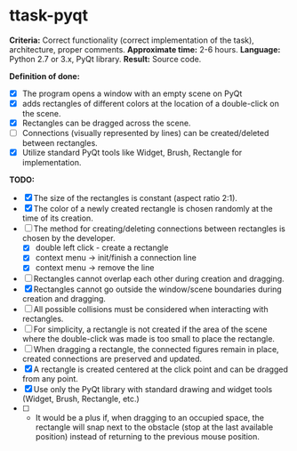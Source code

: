 # ttask-pyqt
<!--
Критерии: корректная работа (правильность реализации задания), архитектура, грамотные комментарии.
Приблизительное время: 2-6 ч.
Язык: Python 2.7 или 3.x, библиотека PyQt
Результат: исходный код.


Формулировка:
- Разработать программу, которая открывает окно с пустой сценой на PyQT и по двойному нажатию на сцену добавляет прямоугольники разного цвета в то место, где было произведено двойное нажатие. 
- Прямоугольники можно перетаскивать по сцене. 
- Между прямоугольниками можно создавать/удалять связь (визуально - линия).


Реализация:
- Размер прямоугольников константен (отношение сторон 2:1).
- Цвет создаваемого прямоугольника выбирается случайным образом в момент его создания.
- Выбор способа создания/удаления связи между прямоугольниками осуществляется разработчиком.
- Прямоугольники не могут перекрывать друг друга при создании и перетаскивании.
- Прямоугольники не могут выходить за границы окна/сцены при создании и перетаскивании.
- При взаимодействии с прямоугольником учитываются все возможные коллизии.
- Для упрощения, прямоугольник не создается, если область на сцене, по которой произведен двойной клик, слишком мала для размещения в ней прямоугольника.
- При перетаскивании прямоугольника связанные с ним фигуры остаются на месте, созданные связи сохраняются и обновляются.
- Прямоугольник создаётся с центром в точке клика, перетаскивается за любое место.
- Обойтись только библиотекой PyQT со стадартными инструментами для рисования и виджетов (Widget, Brush, Rectangle и т. п.)
- * Будет плюсом, если при перетаскивании на занятое место прямоугольник будет вставать вплотную к препятствию (упираться в коллизию  на последнем доступном месте), а не возвращаться на прежнюю позицию мыши.

-->

**Criteria:** Correct functionality (correct implementation of the task), architecture, proper comments.
**Approximate time:** 2-6 hours.
**Language:** Python 2.7 or 3.x, PyQt library.
**Result:** Source code.

**Definition of done:**
- [x] The program opens a window with an empty scene on PyQt 
- [x] adds rectangles of different colors at the location of a double-click on the scene.
- [x] Rectangles can be dragged across the scene.
- [ ] Connections (visually represented by lines) can be created/deleted between rectangles.
- [x] Utilize standard PyQt tools like Widget, Brush, Rectangle for implementation.

**TODO:**
- [x] The size of the rectangles is constant (aspect ratio 2:1).
- [x] The color of a newly created rectangle is chosen randomly at the time of its creation.
- [ ] The method for creating/deleting connections between rectangles is chosen by the developer.
  - [x] double left click - create a rectangle
  - [x] context menu -> init/finish a connection line
  - [x] context menu -> remove the line
- [ ] Rectangles cannot overlap each other during creation and dragging.
- [x] Rectangles cannot go outside the window/scene boundaries during creation and dragging.
- [ ] All possible collisions must be considered when interacting with rectangles.
- [ ] For simplicity, a rectangle is not created if the area of the scene where the double-click was made is too small to place the rectangle.
- [ ] When dragging a rectangle, the connected figures remain in place, created connections are preserved and updated.
- [x] A rectangle is created centered at the click point and can be dragged from any point.
- [x] Use only the PyQt library with standard drawing and widget tools (Widget, Brush, Rectangle, etc.)
- [ ] * It would be a plus if, when dragging to an occupied space, the rectangle will snap next to the obstacle (stop at the last available position) instead of returning to the previous mouse position.

